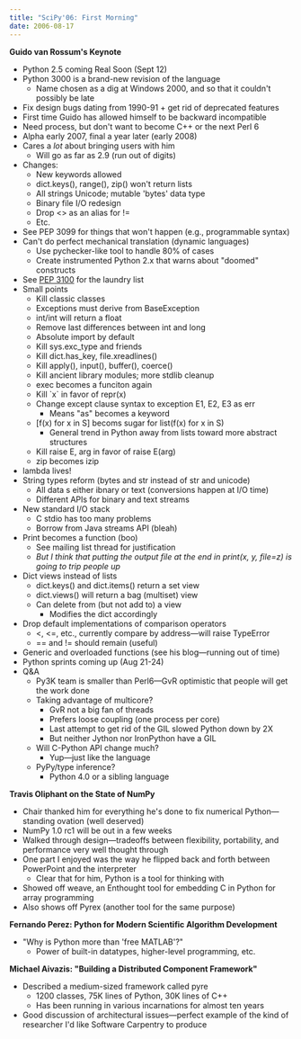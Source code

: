 ```yaml
---
title: "SciPy'06: First Morning"
date: 2006-08-17
---
```

<strong>Guido van Rossum's Keynote</strong>
<ul>
  <li>Python 2.5 coming Real Soon (Sept 12)</li>
  <li>Python 3000 is a brand-new revision of the language
<ul>
  <li>Name chosen as a dig at Windows 2000, and so that it couldn't possibly be late</li>
</ul>
</li>
  <li>Fix design bugs dating from 1990-91 + get rid of deprecated features</li>
  <li>First time Guido has allowed himself to be backward incompatible</li>
  <li>Need process, but don't want to become C++ or the next Perl 6</li>
  <li>Alpha early 2007, final a year later (early 2008)</li>
  <li>Cares a <em>lot</em> about bringing users with him
<ul>
  <li>Will go as far as 2.9 (run out of digits)</li>
</ul>
</li>
  <li>Changes:
<ul>
  <li>New keywords allowed</li>
  <li>dict.keys(), range(), zip() won't return lists</li>
  <li>All strings Unicode; mutable 'bytes' data type</li>
  <li>Binary file I/O redesign</li>
  <li>Drop &lt;&gt; as an alias for !=</li>
  <li>Etc.</li>
</ul>
</li>
  <li>See PEP 3099 for things that won't happen (e.g., programmable syntax)</li>
  <li>Can't do perfect mechanical translation (dynamic languages)
<ul>
  <li>Use pychecker-like tool to handle 80% of cases</li>
  <li>Create instrumented Python 2.x that warns about "doomed" constructs</li>
</ul>
</li>
  <li>See <a href="http://www.python.org/dev/peps/pep-3100/">PEP 3100</a> for the laundry list</li>
  <li>Small points
<ul>
  <li>Kill classic classes</li>
  <li>Exceptions must derive from BaseException</li>
  <li>int/int will return a float</li>
  <li>Remove last differences between int and long</li>
  <li>Absolute import by default</li>
  <li>Kill sys.exc_type and friends</li>
  <li>Kill dict.has_key, file.xreadlines()</li>
  <li>Kill apply(), input(), buffer(), coerce()</li>
  <li>Kill ancient library modules; more stdlib cleanup</li>
  <li>exec becomes a funciton again</li>
  <li>Kill `x` in favor of repr(x)</li>
  <li>Change except clause syntax to exception E1, E2, E3 as err
<ul>
  <li>Means "as" becomes a keyword</li>
</ul>
</li>
  <li>[f(x) for x in S] becoms sugar for list(f(x) for x in S)
<ul>
  <li>General trend in Python away from lists toward more abstract structures</li>
</ul>
</li>
  <li>Kill raise E, arg in favor of raise E(arg)</li>
  <li>zip becomes izip</li>
</ul>
</li>
  <li>lambda lives!</li>
  <li>String types reform (bytes and str instead of str and unicode)
<ul>
  <li>All data s either ibnary or text (conversions happen at I/O time)</li>
  <li>Different APIs for binary and text streams</li>
</ul>
</li>
  <li>New standard I/O stack
<ul>
  <li>C stdio has too many problems</li>
  <li>Borrow from Java streams API (bleah)</li>
</ul>
</li>
  <li>Print becomes a function (boo)
<ul>
  <li>See mailing list thread for justification</li>
  <li><em>But I think that putting the output file at the end in print(x, y, file=z) is going to trip people up</em></li>
</ul>
</li>
  <li>Dict views instead of lists
<ul>
  <li>dict.keys() and dict.items() return a set view</li>
  <li>dict.views() will return a bag (multiset) view</li>
  <li>Can delete from (but not add to) a view
<ul>
  <li>Modifies the dict accordingly</li>
</ul>
</li>
</ul>
</li>
  <li>Drop default implementations of comparison operators
<ul>
  <li>&lt;, &lt;=, etc., currently compare by address—will raise TypeError</li>
  <li>== and != should remain (useful)</li>
</ul>
</li>
  <li>Generic and overloaded functions (see his blog—running out of time)</li>
  <li>Python sprints coming up (Aug 21-24)</li>
  <li>Q&A
<ul>
  <li>Py3K team is smaller than Perl6—GvR optimistic that people will get the work done</li>
  <li>Taking advantage of multicore?
<ul>
  <li>GvR not a big fan of threads</li>
  <li>Prefers loose coupling (one process per core)</li>
  <li>Last attempt to get rid of the GIL slowed Python down by 2X</li>
  <li>But neither Jython nor IronPython have a GIL</li>
</ul>
</li>
  <li>Will C-Python API change much?
<ul>
  <li>Yup—just like the language</li>
</ul>
</li>
  <li>PyPy/type inference?
<ul>
  <li>Python 4.0 or a sibling language</li>
</ul>
</li>
</ul>
</li>
</ul>
<strong>Travis Oliphant on the State of NumPy</strong>
<ul>
  <li>Chair thanked him for everything he's done to fix numerical Python—standing ovation (well deserved)</li>
  <li>NumPy 1.0 rc1 will be out in a few weeks</li>
  <li>Walked through design—tradeoffs between flexibility, portability, and performance very well thought through</li>
  <li>One part I enjoyed was the way he flipped back and forth between PowerPoint and the interpreter
<ul>
  <li>Clear that for him, Python is a tool for thinking with</li>
</ul>
</li>
  <li>Showed off weave, an Enthought tool for embedding C in Python for array programming</li>
  <li>Also shows off Pyrex (another tool for the same purpose)</li>
</ul>
<strong>Fernando Perez: Python for Modern Scientific Algorithm Development</strong>
<ul>
  <li>"Why is Python more than 'free MATLAB'?"
<ul>
  <li>Power of built-in datatypes, higher-level programming, etc.</li>
</ul>
</li>
</ul>
<strong>Michael Aivazis: "Building a Distributed Component Framework"</strong>
<ul>
  <li>Described a medium-sized framework called pyre
<ul>
  <li>1200 classes, 75K lines of Python, 30K lines of C++</li>
  <li>Has been running in various incarnations for almost ten years</li>
</ul>
</li>
  <li>Good discussion of architectural issues—perfect example of the kind of researcher I'd like Software Carpentry to produce</li>
</ul>
